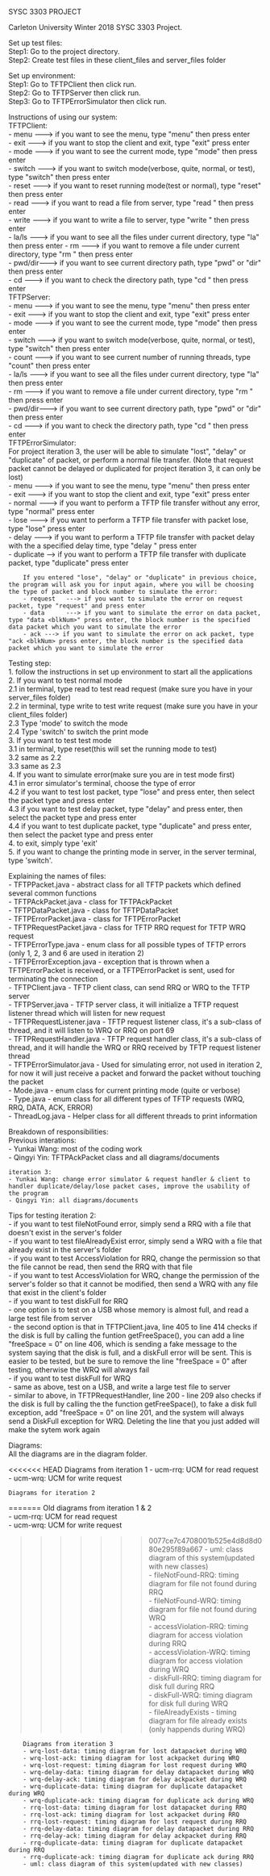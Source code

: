 SYSC 3303 PROJECT

Carleton University Winter 2018 SYSC 3303 Project.

Set up test files:  
	Step1: Go to the project directory.  
	Step2: Create test files in these client_files and server_files folder    

Set up environment:  
	Step1: Go to TFTPClient then click run.  
	Step2: Go to TFTPServer then click run.  
	Step3: Go to TFTPErrorSimulator then click run.  

Instructions of using our system:  
	TFTPClient:  
		- menu   ---> if you want to see the menu, type "menu" then press enter  
		- exit   ---> if you want to stop the client and exit, type "exit" press enter  
		- mode   ---> if you want to see the current mode, type "mode" then press enter  
		- switch ---> if you want to switch mode(verbose, quite, normal, or test), type "switch" then press enter  
		- reset  ---> if you want to reset running mode(test or normal), type "reset" then press enter  
		- read   ---> if you want to read a file from server, type "read <filename>" then press enter  
		- write  ---> if you want to write a file to server, type "write <filename>" then press enter  
                - la/ls  ---> if you want to see all the files under current directory, type "la" then press enter 
		- rm     ---> if you want to remove a file under current directory, type "rm <filename>" then press enter  
		- pwd/dir---> if you want to see current directory path, type "pwd" or "dir" then press enter  
		- cd     ---> if you want to check the directory path, type "cd <path>" then press enter  
	TFTPServer:  
		- menu   ---> if you want to see the menu, type "menu" then press enter  
		- exit   ---> if you want to stop the client and exit, type "exit" press enter  
		- mode   ---> if you want to see the current mode, type "mode" then press enter  
		- switch ---> if you want to switch mode(verbose, quite, normal, or test), type "switch" then press enter  
		- count  ---> if you want to see current number of running threads, type "count" then press enter  
		- la/ls  ---> if you want to see all the files under current directory, type "la" then press enter  
		- rm     ---> if you want to remove a file under current directory, type "rm <filename>" then press enter  
		- pwd/dir---> if you want to see current directory path, type "pwd" or "dir" then press enter  
		- cd     ---> if you want to check the directory path, type "cd <path>" then press enter  
	TFTPErrorSimulator:  
		For project iteration 3, the user will be able to simulate "lost", "delay" or "duplicate" of packet, or perform a normal file transfer. (Note that request packet cannot be delayed or duplicated for project iteration 3, it can only be lost)  
		- menu     ---> if you want to see the menu, type "menu" then press enter  
		- exit     ---> if you want to stop the client and exit, type "exit" press enter  
		- normal   ---> if you want to perform a TFTP file transfer without any error, type "normal" press enter  
		- lose     ---> if you want to perform a TFTP file transfer with packet lose, type "lose" press enter  
		- delay    ---> if you want to perform a TFTP file transfer with packet delay with the a specified delay time, type "delay <millisecond>" press enter  
		- duplicate --> if you want to perform a TFTP file transfer with duplicate packet, type "duplicate" press enter  

		If you entered "lose", "delay" or "duplicate" in previous choice, the program will ask you for input again, where you will be choosing the type of packet and block number to simulate the error:  
		- request   ---> if you want to simulate the error on request packet, type "request" and press enter  
		- data      ---> if you want to simulate the error on data packet, type "data <blkNum>" press enter, the block number is the specified data packet which you want to simulate the error  
		- ack ---> if you want to simulate the error on ack packet, type "ack <blkNum> press enter, the block number is the specified data packet which you want to simulate the error  
		
Testing step:  
	1. follow the instructions in set up environment to start all the applications  
	2. If you want to test normal mode  
		2.1 in terminal, type read <filename> to test read request (make sure you have <filename> in your server_files folder)  
		2.2 in terminal, type write <filename> to test write request (make sure you have <filename> in your client_files folder)  
		2.3 Type 'mode' to switch the mode  
		2.4 Type 'switch' to switch the print mode  
	3. If you want to test test mode  
		3.1 in terminal, type reset(this will set the running mode to test)  
		3.2 same as 2.2  
		3.3 same as 2.3  
	4. If you want to simulate error(make sure you are in test mode first)  
		4.1 in error simulator's terminal, choose the type of error  
		4.2 if you want to test lost packet, type "lose" and press enter, then select the packet type and press enter  
		4.3 if you want to test delay packet, type "delay" and press enter, then select the packet type and press enter  
		4.4 if you want to test duplicate packet, type "duplicate" and press enter, then select the packet type and press enter  
	4. to exit, simply type 'exit'  
	5. if you want to change the printing mode in server, in the server terminal, type 'switch'.  
	
Explaining the names of files:  
	- TFTPPacket.java - abstract class for all TFTP packets which defined several common functions  
	- TFTPAckPacket.java - class for TFTPAckPacket  
	- TFTPDataPacket.java - class for TFTPDataPacket  
	- TFTPErrorPacket.java - class for TFTPErrorPacket  
	- TFTPRequestPacket.java - class for TFTP RRQ request for TFTP WRQ request  
	- TFTPErrorType.java - enum class for all possible types of TFTP errors (only 1, 2, 3 and 6 are used in iteration 2)  
	- TFTPErrorException.java - exception that is thrown when a TFTPErrorPacket is received, or a TFTPErrorPacket is sent, used for terminating the connection  
	- TFTPClient.java - TFTP client class, can send RRQ or WRQ to the TFTP server  
	- TFTPServer.java - TFTP server class, it will initialize a TFTP request listener thread which will listen for new request  
	- TFTPRequestListener.java - TFTP request listener class, it's a sub-class of thread, and it will listen to WRQ or RRQ on port 69  
	- TFTPRequestHandler.java - TFTP request handler class, it's a sub-class of thread, and it will handle the WRQ or RRQ received by TFTP request listener thread  
	- TFTPErrorSimulator.java - Used for simulating error, not used in iteration 2, for now it will just receive a packet and forward the packet without touching the packet  
	- Mode.java - enum class for current printing mode (quite or verbose)  
	- Type.java - enum class for all different types of TFTP requests (WRQ, RRQ, DATA, ACK, ERROR)  
	- ThreadLog.java - Helper class for all different threads to print information  

Breakdown of responsibilities:  
 	Previous interations:  
	- Yunkai Wang: most of the coding work  
 	- Qingyi Yin: TFTPAckPacket class and all diagrams/documents  
 	
	iteration 3:  
	- Yunkai Wang: change error simulator & request handler & client to handler duplicate/delay/lose packet cases, improve the usability of the program  
	- Qingyi Yin: all diagrams/documents  


Tips for testing iteration 2:  
	- if you want to test fileNotFound error, simply send a RRQ with a file that doesn't exist in the server's folder  
	- if you want to test fileAlreadyExist error, simply send a WRQ with a file that already exist in the server's folder  
	- if you want to test AccessViolation for RRQ, change the permission so that the file cannot be read, then send the RRQ with that file  
	- if you want to test AccessViolation for WRQ, change the permission of the server's folder so that it cannot be modified, then send a WRQ with any file that exist in the client's folder  
	- if you want to test diskFull for RRQ  
		- one option is to test on a USB whose memory is almost full, and read a large test file from server  
		- the second option is that in TFTPClient.java, line 405 to line 414 checks if the disk is full by calling the funtion getFreeSpace(), you can add a line "freeSpace = 0" on line 406, which is sending a fake message to the system saying that the disk is full, and a diskFull error will be sent. This is easier to be tested, but be sure to remove the line "freeSpace = 0" after testing, otherwise the WRQ will always fail  
	- if you want to test diskFull for WRQ  
		- same as above, test on a USB, and write a large test file to server  
		- similar to above, in TFTPRequestHandler, line 200 - line 209 also checks if the disk is full by calling the the function getFreeSpace(), to fake a disk full exception, add "freeSpace = 0" on line 201, and the system will always send a DiskFull exception for WRQ. Deleting the line that you just added will make the sytem work again  

Diagrams:  
 	All the diagrams are in the diagram folder.  

<<<<<<< HEAD
	Diagrams from iteration 1
 		- ucm-rrq: UCM for read request  
 		- ucm-wrq: UCM for write request  

	Diagrams for iteration 2
=======
	Old diagrams from iteration 1 & 2  
 		- ucm-rrq: UCM for read request  
 		- ucm-wrq: UCM for write request  
>>>>>>> 0077ce7c4708001b525e4d8d8d080e295f89a667
 		- uml: class diagram of this system(updated with new classes)  
		- fileNotFound-RRQ: timing diagram for file not found during RRQ  
		- fileNotFound-WRQ: timing diagram for file not found during WRQ  
		- accessViolation-RRQ: timing diagram for access violation during RRQ  
		- accessViolation-WRQ: timing diagram for access violation during WRQ  
		- diskFull-RRQ: timing diagram for disk full during RRQ  
		- diskFull-WRQ: timing diagram for disk full during WRQ  
		- fileAlreadyExists - timing diagram for file already exists (only happends during WRQ)

        Diagrams from iteration 3
        - wrq-lost-data: timing diagram for lost datapacket during WRQ
        - wrq-lost-ack: timing diagram for lost ackpacket during WRQ
        - wrq-lost-request: timing diagram for lost request during WRQ
        - wrq-delay-data: timing diagram for delay datapacket during WRQ
        - wrq-delay-ack: timing diagram for delay ackpacket during WRQ
        - wrq-duplicate-data: timing diagram for duplicate datapacket during WRQ
        - wrq-duplicate-ack: timing diagram for duplicate ack during WRQ
        - rrq-lost-data: timing diagram for lost datapacket during RRQ
        - rrq-lost-ack: timing diagram for lost ackpacket during RRQ
        - rrq-lost-request: timing diagram for lost request during RRQ
        - rrq-delay-data: timing diagram for delay datapacket during RRQ
        - rrq-delay-ack: timing diagram for delay ackpacket during RRQ
        - rrq-duplicate-data: timing diagram for duplicate datapacket during RRQ
        - rrq-duplicate-ack: timing diagram for duplicate ack during RRQ
        - uml: class diagram of this system(updated with new classes)
